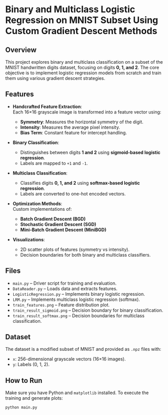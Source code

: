 # Binary and Multiclass Logistic Regression on MNIST Subset Using Custom Gradient Descent Methods

## Overview

This project explores binary and multiclass classification on a subset of the MNIST handwritten digits dataset, focusing on digits **0, 1, and 2**. The core objective is to implement logistic regression models from scratch and train them using various gradient descent strategies.

## Features

- **Handcrafted Feature Extraction**:  
  Each 16×16 grayscale image is transformed into a feature vector using:
  - **Symmetry**: Measures the horizontal symmetry of the digit.
  - **Intensity**: Measures the average pixel intensity.
  - **Bias Term**: Constant feature for intercept handling.

- **Binary Classification**:  
  - Distinguishes between digits **1 and 2** using **sigmoid-based logistic regression**.
  - Labels are mapped to `+1` and `-1`.

- **Multiclass Classification**:  
  - Classifies digits **0, 1, and 2** using **softmax-based logistic regression**.
  - Labels are converted to one-hot encoded vectors.

- **Optimization Methods**:  
  Custom implementations of:
  - **Batch Gradient Descent (BGD)**
  - **Stochastic Gradient Descent (SGD)**
  - **Mini-Batch Gradient Descent (MiniBGD)**

- **Visualizations**:
  - 2D scatter plots of features (symmetry vs intensity).
  - Decision boundaries for both binary and multiclass classifiers.

## Files

- `main.py` – Driver script for training and evaluation.
- `DataReader.py` – Loads data and extracts features.
- `LogisticRegression.py` – Implements binary logistic regression.
- `LRM.py` – Implements multiclass logistic regression (softmax).
- `train_features.png` – Feature distribution plot.
- `train_result_sigmoid.png` – Decision boundary for binary classification.
- `train_result_softmax.png` – Decision boundaries for multiclass classification.

## Dataset

The dataset is a modified subset of MNIST and provided as `.npz` files with:
- `x`: 256-dimensional grayscale vectors (16×16 images).
- `y`: Labels (0, 1, 2).

## How to Run

Make sure you have Python and `matplotlib` installed. To execute the training and generate plots:

```bash
python main.py
